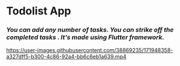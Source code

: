 # Todolist App

<h3><i><strong>You can add any number of tasks. You can strike off the completed tasks . It's made using Flutter framework.</strong></i></h3>






https://user-images.githubusercontent.com/38869235/171948358-a327dff5-b300-4c86-92a4-bb6c6eb1a639.mp4


